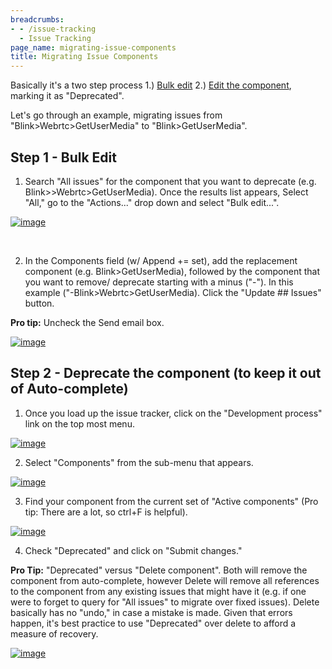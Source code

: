 ```yaml
---
breadcrumbs:
- - /issue-tracking
  - Issue Tracking
page_name: migrating-issue-components
title: Migrating Issue Components
---
```


Basically it's a two step process 1.) [Bulk
edit](/issue-tracking/how-to-bulk-edit) 2.) [Edit the
component](/issue-tracking/editing-components), marking it as "Deprecated".

Let's go through an example, migrating issues from
"Blink&gt;Webrtc&gt;GetUserMedia" to "Blink&gt;GetUserMedia".

## Step 1 - Bulk Edit

1. Search "All issues" for the component that you want to deprecate (e.g.
Blink&gt;&gt;Webrtc&gt;GetUserMedia). Once the results list appears, Select
"All," go to the "Actions..." drop down and select "Bulk edit...".

[<img alt="image"
src="/issue-tracking/migrating-issue-components/Bulk%20Edit.png">](/issue-tracking/migrating-issue-components/Bulk%20Edit.png)

​

2. In the Components field (w/ Append += set), add the replacement component
(e.g. Blink&gt;GetUserMedia), followed by the component that you want to remove/
deprecate starting with a minus ("-"). In this example
("-Blink&gt;Webrtc&gt;GetUserMedia). Click the "Update ## Issues" button.

**Pro tip:** Uncheck the Send email box.

[<img alt="image"
src="/issue-tracking/migrating-issue-components/Bulk%20Edit%20-%20Confirm.png">](/issue-tracking/migrating-issue-components/Bulk%20Edit%20-%20Confirm.png)

## Step 2 - Deprecate the component (to keep it out of Auto-complete)

1. Once you load up the issue tracker, click on the "Development process" link
on the top most menu.

[<img alt="image"
src="/issue-tracking/migrating-issue-components/Development%20Process.png">](/issue-tracking/migrating-issue-components/Development%20Process.png)

2. Select "Components" from the sub-menu that appears.

[<img alt="image"
src="/issue-tracking/migrating-issue-components/Components.png">](/issue-tracking/migrating-issue-components/Components.png)

3. Find your component from the current set of "Active components" (Pro tip:
There are a lot, so ctrl+F is helpful).

[<img alt="image"
src="/issue-tracking/migrating-issue-components/Component%20List.png">](/issue-tracking/migrating-issue-components/Component%20List.png)

4. Check "Deprecated" and click on "Submit changes."

**Pro Tip:** "Deprecated" versus "Delete component". Both will remove the
component from auto-complete, however Delete will remove all references to the
component from any existing issues that might have it (e.g. if one were to
forget to query for "All issues" to migrate over fixed issues). Delete basically
has no "undo," in case a mistake is made. Given that errors happen, it's best
practice to use "Deprecated" over delete to afford a measure of recovery.

[<img alt="image"
src="/issue-tracking/migrating-issue-components/Depercate%20Component.png">](/issue-tracking/migrating-issue-components/Depercate%20Component.png)
